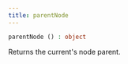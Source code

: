 ```yaml
---
title: parentNode
---
```


```php
parentNode () : object
```

Returns the current's node parent.